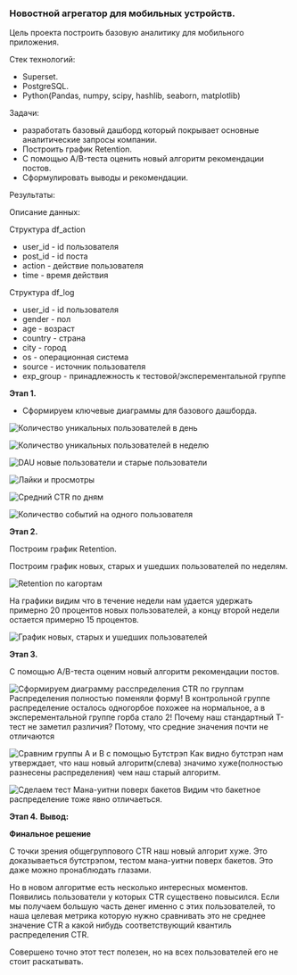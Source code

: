 ### Новостной агрегатор для мобильных устройств.

Цель проекта построить базовую аналитику для мобильного приложения.

Стек технологий:
- Superset.
- PostgreSQL.
- Python(Pandas, numpy, scipy, hashlib, seaborn, matplotlib) 

Задачи:
- разработать базовый дашборд который покрывает основные аналитические запросы компании.
- Построить график Retention.
- С помощью А/B-теста оценить новый алгоритм рекомендации постов.
- Сформулировать выводы и рекомендации.

Результаты:

Описание данных:

Структура df_action
* user_id - id пользователя
* post_id - id поста
* action - действие пользователя
* time - время действия

Структура df_log
* user_id - id пользователя
* gender - пол
* age - возраст
* country - страна
* city - город
* os - операционная система
* source - источник пользователя
* exp_group - принадлежность к тестовой/эксперементальной группе


**Этап 1.** 
- Сформируем ключевые диаграммы для базового дашборда.



![Количество уникальных пользователей в день](https://github.com/TODUR8/messenger/blob/main/diagram/1_diagram.png)



![Количество уникальных пользователей в неделю](https://github.com/TODUR8/messenger/blob/main/diagram/2_diagram.png)



![DAU новые пользователи и старые пользователи](https://github.com/TODUR8/messenger/blob/main/diagram/3_diagram.png)



![Лайки и просмотры](https://github.com/TODUR8/messenger/blob/main/diagram/4_diagram.png)



![Средний CTR по дням](https://github.com/TODUR8/messenger/blob/main/diagram/5_diagram.png)



![Количество событий на одного пользователя](https://github.com/TODUR8/messenger/blob/main/diagram/6_diagram.png)



**Этап 2.** 

Построим график Retention.

Построим график новых, старых и ушедших пользователей по неделям.

![Retention по кагортам](https://github.com/TODUR8/messenger/blob/main/diagram/7_diagram.png)

На графики видим что в течение недели нам удается удержать примерно 20 процентов новых пользователей, а концу второй недели остается примерно 15 процентов. 



![График новых, старых и ушедших пользователей](https://github.com/TODUR8/messenger/blob/main/diagram/8_diagram.png)

**Этап 3.** 

С помощью А/B-теста оценим новый алгоритм рекомендации постов.

![Сформируем диаграмму расспределения CTR по группам](https://github.com/TODUR8/messenger/blob/main/diagram/9_diagram.png)
Распределения полностью поменяли форму! В контрольной группе распределение осталось одногорбое похожее на нормальное, а в эксперементальной группе горба стало 2! 
Почему наш стандартный Т-тест не заметил различия? Потому, что средние значения почти не отличаются



![Сравним группы А и В с помощью Бутстрэп](https://github.com/TODUR8/messenger/blob/main/diagram/10_diagram.png)
Как видно бутстрэп нам утверждает, что наш новый алгоритм(слева) значимо хуже(полностью разнесены распределения) чем наш старый алгоритм.



![Сделаем тест Мана-уитни поверх бакетов](https://github.com/TODUR8/messenger/blob/main/diagram/11_diagram.png)
Видим что бакетное распределение тоже явно отличаеться. 

**Этап 4.** 
**Вывод:**

**Финальное решение**


С точки зрения общегруппового CTR наш новый алгорит хуже. Это доказываеться бутстрэпом, тестом мана-уитни поверх бакетов. Это даже можно пронаблюдать глазами. 


Но в новом алгоритме есть несколько интересных моментов. Появились пользователи у которых CTR существено повысился. Если мы получаем большую часть денег именно с этих пользователей, то наша целевая метрика которую нужно сравнивать это не среднее значение CTR а какой нибудь соответствующий квантиль распределения CTR. 



Совершено точно этот тест полезен, но на всех пользователей его не стоит раскатывать. 
